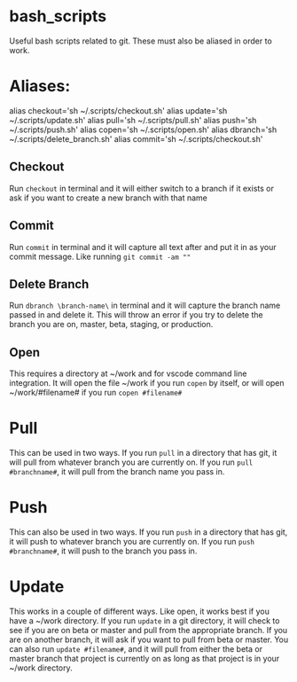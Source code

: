 # bash_scripts
Useful bash scripts related to git. These must also be aliased in order to work. 

# Aliases:
alias checkout='sh ~/.scripts/checkout.sh'
alias update='sh ~/.scripts/update.sh'
alias pull='sh ~/.scripts/pull.sh'
alias push='sh ~/.scripts/push.sh'
alias copen='sh ~/.scripts/open.sh'
alias dbranch='sh ~/.scripts/delete_branch.sh'
alias commit='sh ~/.scripts/checkout.sh'

## Checkout
Run ```checkout``` in terminal and it will either switch to a branch if it exists or ask if you want to create a new branch with that name

## Commit
Run ```commit``` in terminal and it will capture all text after and put it in as your commit message. Like running ```git commit -am ""```

## Delete Branch
Run ```dbranch \branch-name\``` in terminal and it will capture the branch name passed in and delete it. This will throw an error if you try to delete the branch you are on, master, beta, staging, or production.

## Open
This requires a directory at ~/work and for vscode command line integration. It will open the file ~/work if you run ```copen``` by itself, or will open ~/work/#filename# if you run ```copen #filename#``` 

# Pull
This can be used in two ways. If you run ```pull``` in a directory that has git, it will pull from whatever branch you are currently on. If you run ```pull #branchname#```, it will pull from the branch name you pass in.

# Push
This can also be used in two ways. If you run ```push``` in a directory that has git, it will push to whatever branch you are currently on. If you run ```push #branchname#```, it will push to the branch you pass in.

# Update
This works in a couple of different ways. Like open, it works best if you have a ~/work directory. If you run ```update``` in a git directory, it will check to see if you are on beta or master and pull from the appropriate branch. If you are on another branch, it will ask if you want to pull from beta or master. 
You can also run ```update #filename#```, and it will pull from either the beta or master branch that project is currently on as long as that project is in your ~/work directory.

